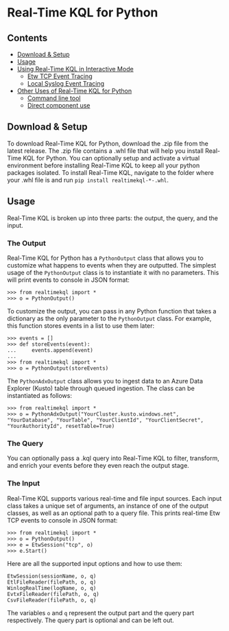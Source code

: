 # Real-Time KQL for Python

## Contents

* [Download & Setup](#Setup)
* [Usage](#Usage)
* [Using Real-Time KQL in Interactive Mode](#InteractiveMode)
  * [Etw TCP Event Tracing](#Etw)
  * [Local Syslog Event Tracing](#Syslog)
* [Other Uses of Real-Time KQL for Python](#OtherUses)
  * [Command line tool](#CommandLineTool)
  * [Direct component use](#DirectComponentUse)



## <a id="Setup">Download & Setup

To download Real-Time KQL for Python, download the .zip file from the latest release. The .zip file contains a .whl file that will help you install Real-Time KQL for Python. You can optionally setup and activate a virtual environment before installing Real-Time KQL to keep all your python packages isolated. To install Real-Time KQL, navigate to the folder where your .whl file is and run `pip install realtimekql-*-.whl`.



## <a id="Usage">Usage

Real-Time KQL is broken up into three parts: the output, the query, and the input. 

### The Output

Real-Time KQL for Python has a `PythonOutput` class that allows you to customize what happens to events when they are outputted. The simplest usage of the `PythonOutput` class is to instantiate it with no parameters. This will print events to console in JSON format:

```
>>> from realtimekql import *
>>> o = PythonOutput()
```

To customize the output, you can pass in any Python function that takes a dictionary as the only parameter to the `PythonOutput` class. For example, this function stores events in a list to use them later:

```
>>> events = []
>>> def storeEvents(event):
...		events.append(event)
...
>>> from realtimekql import *
>>> o = PythonOutput(storeEvents)
```

The `PythonAdxOutput` class allows you to ingest data to an Azure Data Explorer (Kusto) table through queued ingestion. The class can be instantiated as follows:

```
>>> from realtimekql import *
>>> o = PythonAdxOutput("YourCluster.kusto.windows.net", "YourDatabase", "YourTable", "YourClientId", "YourClientSecret", "YourAuthorityId", resetTable=True)
```



### The Query

You can optionally pass a .kql query into Real-Time KQL to filter, transform, and enrich your events before they even reach the output stage.



### The Input

Real-Time KQL supports various real-time and file input sources. Each input class takes a unique set of arguments, an instance of one of the output classes, as well as an optional path to a query file. This prints real-time Etw TCP events to console in JSON format:

```
>>> from realtimekql import *
>>> o = PythonOutput()
>>> e = EtwSession("tcp", o)
>>> e.Start()
```

Here are all the supported input options and how to use them:

```
EtwSession(sessionName, o, q)
EtlFileReader(filePath, o, q)
WinlogRealTime(logName, o, q)
EvtxFileReader(filePath, o, q)
CsvFileReader(filePath, o, q)
```

The variables `o` and `q` represent the output part and the query part respectively. The query part is optional and can be left out.



